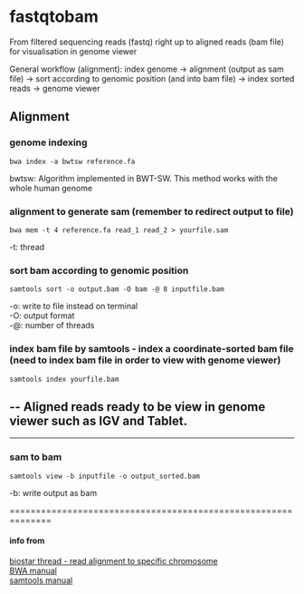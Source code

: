 # fastqtobam
From filtered sequencing reads (fastq) right up to aligned reads (bam file) for visualisation in genome viewer

General workflow (alignment): index genome -> alignment (output as sam file) -> sort according to genomic position (and into bam file) -> index sorted reads -> genome viewer

## Alignment

### genome indexing 
```
bwa index -a bwtsw reference.fa
```
bwtsw: Algorithm implemented in BWT-SW. This method works with the whole human genome

### alignment to generate sam (remember to redirect output to file)
```
bwa mem -t 4 reference.fa read_1 read_2 > yourfile.sam  
```
-t: thread

### sort bam according to genomic position
```
samtools sort -o output.bam -O bam -@ 8 inputfile.bam  
```
-o: write to file instead on terminal  
-O: output format  
-@: number of threads

### index bam file by samtools - index a coordinate-sorted bam file (need to index bam file in order to view with genome viewer)
```
samtools index yourfile.bam 
```
## -- Aligned reads ready to be view in genome viewer such as IGV and Tablet. 

--------------------------------------------------------------------------------------------------------
### sam to bam 
```
samtools view -b inputfile -o output_sorted.bam
```
-b: write output as bam

==============================================================

#### info from 
[biostar thread - read alignment to specific chromosome](https://www.biostars.org/p/65146/)  
[BWA manual](http://bio-bwa.sourceforge.net/bwa.shtml)  
[samtools manual](http://www.htslib.org/doc/samtools-1.1.html)

